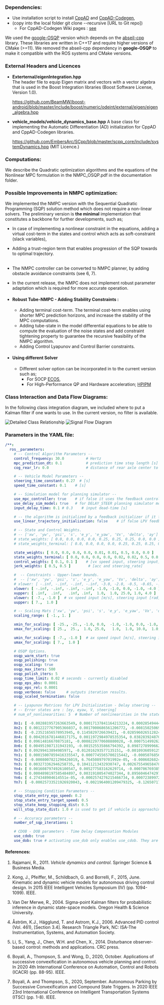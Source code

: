 ### **Dependencies:**

- Use installation script to install [CppAD](https://github.com/coin-or/CppAD)
  and [CppAD-Codegen](https://github.com/joaoleal/CppADCodeGen),
- (copy into the local folder git clone --recursive [URL to Git repo])
    - For CppAD-Codegen Wiki pages : [see](https://github.com/joaoleal/CppADCodeGen/wiki/LibGeneration)

We used the [google-OSQP](https://github.com/google/osqp-cpp) version which depends on
the [abseil-cpp](https://github.com/abseil/abseil-cpp) library. These libraries are written in C++17 and require higher
versions of CMake (>=11). We removed the abseil-cpp dependency in **google-OSQP** to make it compatible with the ROS
systems and CMake versions.

### **External Headers and Licences**

- **Exterternal/eigenIntegration.hpp**  
  The header file to equip Eigen matrix and vectors with a vector algebra that is used in the Boost Integration
  libraries (Boost Software License, Version 1.0).

  https://github.com/BeamMW/boost-android/blob/master/include/boost/numeric/odeint/external/eigen/eigen_algebra.hpp

- **vehicle_models/vehicle_dynamics_base.hpp**
  A base class for implementing the Automatic Differentiation (AD) initialization for CppAD and CppAD-Codegen libraries.

  https://github.com/EmbersArc/SCpp/blob/master/scpp_core/include/systemDynamics.hpp (MIT Licence.)

### **Computations:**

We describe the Quadratic optimization algorithms and the equations of the Nonlinear MPC formulation in the
NMPC_OSQP.pdf in the documentation folder.

### **Possible Improvements in NMPC optimization:**

We implemented the NMPC version with the Sequential Quadratic Programming (SQP) solution method which does not require a
non-linear solvers. The preliminary version is **the minimal** implementation that constitutes a backbone for further
developments, such as;

- In case of implementing a nonlinear constraint in the equations, adding a virtual cost-term in the states and control
  which acts as soft-constraint (slack variables),
- Adding a trust-region term that enables progression of the SQP towards to optimal trajectory.
  <br></br>
- The NMPC controller can be converted to NMPC planner, by adding obstacle avoidance constraints (see 6, 7).
- In the current release, the NMPC does not implement robust parameter adaptation which is required for more
  accurate operation.

- #### **Robust Tube-NMPC - Adding Stability Constraints :**

    - Adding terminal cost-term. The terminal cost-term enables using shorter MPC prediction horizons, and increase the
      stability of the MPC computations.
    - Adding tube-state in the model differential equations to be able to compute the evaluation of the noise states and
      add constraint tightening property to guarantee the recursive feasibility of the NMPC algorithm.
    - Adding Control Lyapunov and Control Barrier constraints.
- #### **Using different Solver**
    - Different solver option can be incorporated in to the current version such as;
        - For SOCP [ECOS](https://github.com/embotech/ecos),
        - For High-Performance QP and Hardware acceleration; [HPIPM](https://github.com/giaf/hpipm)

### Class Interaction and Data Flow Diagrams:

In the following class integration diagram, we included where to put a Kalman filter if one wants to use. In the
current version, no filter is available.

![Detailed Class Relationship](documentation/nmpc_flow_diagram-Page-1.svg)
![Signal Flow Diagram](documentation/nmpc_flow_diagram-Page-2.svg)

### Parameters in the YAML file:

```yaml
/**:
  ros__parameters:
    # -- Control Algorithm Parameters --
    control_frequency: 30.0          # Hertz
    mpc_prediction_dt: 0.1           # prediction time step length [s]
    cog_rear_lr: 0.0                 # distance of rear axle center to COG [m] -keep it zero

    # -- Vehicle Model Parameters --
    steering_time_constant: 0.27  # [s]
    speed_time_constant: 0.1    # [s]

    # -- Simulation model for planning simulator --
    use_mpc_controller: true    # if false it uses the feedback controllers.
    use_delay_sim_model: true   # for DELAY_STEER planning simulator model. For debugging only.
    input_delay_time: 0.1 # 0.3    # input dead-time [s]

    # -- the algorithm is initialized by a feedback initializer if it fails linear initialization  --
    use_linear_trajectory_initialization: false    # if false LPV feedback initialization is used.

    # -- State and Control Weights.
    # -- ['xw', 'yw', 'psi', 's', 'e_y', 'e_yaw', 'Vx', 'delta', 'ay'] --
    # state_weights: [ 0.0, 0.0, 0.0, 0.0, 0.25, 0.25, 0.25, 0.0, 0.0 ]
    # state_weights_terminal: [ 0.0, 0.0, 0.0, 0.0, 0.25, 0.25, 0.25, 0.0, 0.0 ]

    state_weights: [ 0.0, 0.0, 0.0, 0.0, 0.01, 0.01, 0.5, 0.0, 0.0 ]
    state_weights_terminal: [ 0.0, 0.0, 0.0, 0.0, 0.02, 0.02, 0.5, 0.0, 0.0 ]
    control_weights: [ 0.1, 0.1 ]    # [vx speed input, steering input]
    jerk_weights: [ 0.5, 0.5 ]        # [acc and steering_rate]

    #  -- Constraints - Upper-lower bounds.
    #  -- ['xw', 'yw', 'psi', 's', 'e_y', 'e_yaw', 'Vx', 'delta', 'ay'] --
    # xlower: [ -.inf, -.inf, -.inf, -.inf, -3.0, -2.0, -0.5, -0.65, -.inf ]
    xlower: [ -.inf, -.inf, -.inf, -.inf, -1.0, -1.0, 0.0, -1.0, -4.0 ]
    xupper: [ .inf,  .inf,   .inf, .inf,  1.0,  1.0, 25.0, 1.0, 4.0 ]
    ulower: [ -7., -1.0 ]  # vx speed input [m/s], steering input [rad]
    uupper: [ 7.,  1.0 ]

    # -- Scaling Mats ['xw', 'yw', 'psi', 's', 'e_y', 'e_yaw', 'Vx', 'delta', 'ay'] --
    scaling_range: [ -1., 1. ]

    xmin_for_scaling: [ -25., -25., -1.0, 0.0,  -1.0, -1.0, 0.0, -1.0, -5.0 ]
    xmax_for_scaling: [ 25.,  25.,  1.0, 25.0,   1.0,  1.0, 10.0,  1.0, 5.0 ]

    umin_for_scaling: [ -7., -1.0 ]  # ax speed input [m/s], steering input [rad]
    umax_for_scaling: [ 7.,  1.0 ]

    # OSQP Options.
    osqp_warm_start: true
    osqp_polishing: true
    osqp_scaling: true
    osqp_max_iters: 500
    osqp_polish_iters: 5
    osqp_time_limit: 0.02 # seconds - currently disabled
    osqp_eps_abs: 0.0001
    osqp_eps_rel: 0.0001
    osqp_verbose: false     # outputs iteration results.
    osqp_scaled_termination: false

    # -- Lyapunov Matrices for LPV Initialization - Delay steering --
    # -- Error states are : [ey, eyaw, V, steering]
    # num_of_nonlinearities: 5  # Number of nonlinearities in the state transition matrix.

    Xn1: [ -0.002881957263663549, 0.00017137841164213224, 0.00028549444637783635, -0.00022402115808833678, 0.00017137841164213224, -0.0010656872478085394, -1.3139463990106252e-05, 0.00034461433176545997, 0.00028549444637783635, -1.3139463990106252e-05, -0.0011354754032128144, 0.00010913410602749706, -0.00022402115808833678, 0.00034461433176545997, 0.00010913410602749706, -0.002908990202297167 ]
    Xn2: [ 0.0012227767905366037, 0.0017000686561206772, -0.008150250690976057, 0.0016272391902193214, 0.0017000686561206772, 0.004235450001992753, -3.875100972270309e-05, 0.0033365756921892543, -0.008150250690976057, -3.875100972270309e-05, 0.00043574600020523946, 0.0030462129731141656, 0.0016272391902193214, 0.0033365756921892543, 0.0030462129731141656, -0.0070471103500836215 ]
    Xn3: [ -0.23521656578953945, 0.1145829726639421, -0.028596026512824852, -0.09165231510864051, 0.1145829726639421, -0.0744875261763629, 0.029743570009824496, 0.04639661602108249, -0.028596026512824852, 0.029743570009824496, -0.11702029765703317, -0.016417654171163257, -0.09165231510864051, 0.04639661602108249, -0.016417654171163257, -0.022788407508016507 ]
    Xn4: [ 0.0042016781446817175, 0.0011972984978535354, 0.03828392487079921, -0.00593208364075329, 0.0011972984978535354, -0.008180537140211849, -0.012947437083115304, 0.004903213627509366, 0.03828392487079921, -0.012947437083115304, 0.007884791756319991, 0.005870018549713259, -0.00593208364075329, 0.004903213627509366, 0.005870018549713259, -0.003717001943327661 ]
    Xn5: [ 0.09614816670875181, -0.0008229770608880028, -0.0007514992624058041, -0.0075358428564748225, -0.0008229770608880028, 0.028697416540086416, 0.0009687288329949978, -0.0025066612095067642, -0.0007514992624058041, 0.0009687288329949978, 0.05164321967208293, 0.0001693681322013349, -0.0075358428564748225, -0.0025066612095067642, 0.0001693681322013349, -0.009219823173763582 ]
    Xn6: [ 0.004951987131943193, -0.001525535866794392, 8.098727899966253e-05, 0.0015358720356669618, -0.001525535866794392, 0.002740278282602621, 0.0005882029097007435, -0.002878532651739493, 8.098727899966253e-05, 0.0005882029097007435, 0.001446461599758728, -0.00031993597201080787, 0.0015358720356669618, -0.002878532651739493, -0.00031993597201080787, 0.0028712342933736906 ]
    Xn7: [ 0.09299413894985971, -0.012016293577135151, -0.0010936059125733187, -0.010275178107852381, -0.012016293577135151, 0.059400372040541057, -0.007535154764091115, -0.04588528845225936, -0.0010936059125733187, -0.007535154764091115, 0.08152379092444136, 0.002988986399637211, -0.010275178107852381, -0.04588528845225936, 0.002988986399637211, 0.13358690760587272 ]
    Yn1: [ 0.00015007859416335547, 0.0007745565700215442, -0.0005076856691736928, -0.001006171398413579, -0.0002976450568071845, 0.000814856706487601, 0.00039609818984249676, -0.001505511846731706 ]
    Yn2: [ -0.0008007821290426019, 6.764508979701992e-05, -0.0006026824619743105, -9.777483399628718e-05, -0.0002748250060916235, 6.545918803876224e-05, 0.00033883613784994757, -0.0017805600657868357 ]
    Yn3: [ 0.003273362946258735, 0.10411213432930747, 0.00267554965847843, -0.0871770464394575, 0.03211680343953679, 0.0005604752259827668, -0.00277452886278467, 0.062492110499714384 ]
    Yn4: [ 0.0016087974926100547, 0.005277583162629714, -0.0007067693855239321, -0.0016742675423598514, -0.0012695273021336093, 0.0037597912293700292, 0.0008258858281566126, -0.0032617041417016077 ]
    Yn5: [ 0.0004898197585484897, 0.003191805474027344, 8.89560464742978e-05, -0.00358799120788372, 0.0018628025879382625, -0.0009554341794765259, 0.0008362174631573197, -0.0018306710656433838 ]
    Yn6: [ 4.274348904614551e-05, -0.0002574276215466734, 0.0007238997261055938, 0.00305154278944589, 0.0011018169456082421, -0.0010995366145577557, -0.0004908096760417207, 0.0015510977536079685 ]
    Yn7: [ -0.00025733521926920043, -0.0021964001209479325, -8.126507178759434e-05, -0.008093549752328805, -0.015717775963496754, 0.0010085617406271638, -0.0005676706308853692, -0.058435131173054974 ]

    # -- Stopping Condition Parameters --
    stop_state_entry_ego_speed: 0.2
    stop_state_entry_target_speed: 0.5
    stop_state_keep_stopping_dist: 0.5
    will_stop_state_dist: 1.0 # is used to get if vehicle is approaching to stopping point

    # -- Accuracy parameters --
    number_of_sqp_iterations: 1

    # CDOB - DOB parameters - Time Delay Compensation Modules
    use_cdob: true
    use_dob: true # activating use_dob only enables use_cdob. They are both used.

```

#### References:

1. Rajamani, R., 2011. _Vehicle dynamics and control_. Springer Science & Business Media.

2. Kong, J., Pfeiffer, M., Schildbach, G. and Borrelli, F., 2015, June. Kinematic and dynamic vehicle models for
   autonomous driving control design. In 2015 IEEE Intelligent Vehicles Symposium (IV) (pp. 1094-1099). IEEE.

3. Van Der Merwe, R., 2004. Sigma-point Kalman filters for probabilistic inference in dynamic state-space models. Oregon
   Health & Science University.

4. Åström, K.J., Hägglund, T. and Astrom, K.J., 2006. Advanced PID control (Vol. 461), [Section 3.4]. Research Triangle
   Park, NC: ISA-The Instrumentation, Systems, and Automation Society.

5. Li, S., Yang, J., Chen, W.H. and Chen, X., 2014. Disturbance observer-based control: methods and applications. CRC
   press.
6. Boyali, A., Thompson, S. and Wong, D., 2020, October. Applications of successive convexification in autonomous
   vehicle planning and control. In 2020 4th International Conference on Automation, Control and Robots (ICACR) (pp.
   88-95). IEEE.
7. Boyali, A. and Thompson, S., 2020, September. Autonomous Parking by Successive Convexification and Compound State
   Triggers. In 2020 IEEE 23rd International Conference on Intelligent Transportation Systems (ITSC) (pp. 1-8). IEEE.
